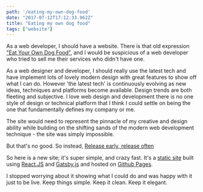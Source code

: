 ```yaml
---
path: '/eating-my-own-dog-food'
date: "2017-07-12T17:12:33.962Z"
title: "Eating my own dog food"
tags: ["website"]
---
```


As a web developer, I should have a website. There is that old expression ["Eat Your Own Dog Food"](https://en.wikipedia.org/wiki/Eating_your_own_dog_food), and I would be suspicious of a web developer who tried to sell me their services who didn't have one.

As a web designer and developer, I should really use the latest tech and have implement lots of lovely modern design with great features to show off what I can do. However 'the latest tech' is continuously evolving as new ideas, techniques and platforms become available. Design trends are both fleeting and subjective. I love web design and development there is no one style of design or technical platform that I think I could settle on being the one that fundamentally defines my company or me.

The site would need to represent the pinnacle of my creative and design ability while building on the shifting sands of the modern web development technique - the site was simply impossible.

But that's no good. So instead, [Release early, release often](https://en.wikipedia.org/wiki/Release_early,_release_often)

So here is a new site; it's super simple, and crazy fast. It's a [static site](https://davidwalsh.name/introduction-static-site-generators) built using [React.JS](https://reactjs.org/) and [Gatsby.js](https://www.gatsbyjs.org/) and hosted on [Github Pages](https://pages.github.com/).

I stopped worrying about it showing what I could do and was happy with it just to be live. Keep things simple. Keep it clean. Keep it elegant.